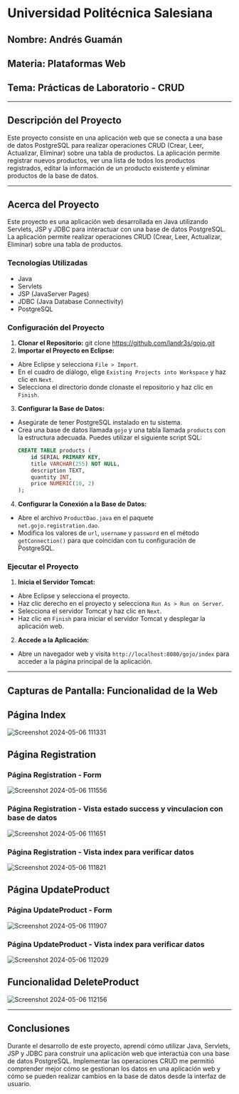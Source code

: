 # Universidad Politécnica Salesiana
## Nombre: Andrés Guamán
## Materia: Plataformas Web
## Tema: Prácticas de Laboratorio - CRUD

---

## Descripción del Proyecto

Este proyecto consiste en una aplicación web que se conecta a una base de datos PostgreSQL para realizar operaciones CRUD (Crear, Leer, Actualizar, Eliminar) sobre una tabla de productos. La aplicación permite registrar nuevos productos, ver una lista de todos los productos registrados, editar la información de un producto existente y eliminar productos de la base de datos.

---

## Acerca del Proyecto

Este proyecto es una aplicación web desarrollada en Java utilizando Servlets, JSP y JDBC para interactuar con una base de datos PostgreSQL. La aplicación permite realizar operaciones CRUD (Crear, Leer, Actualizar, Eliminar) sobre una tabla de productos.

### Tecnologías Utilizadas

- Java
- Servlets
- JSP (JavaServer Pages)
- JDBC (Java Database Connectivity)
- PostgreSQL

### Configuración del Proyecto

1. **Clonar el Repositorio:**
git clone https://github.com/landr3s/gojo.git
2. **Importar el Proyecto en Eclipse:**
- Abre Eclipse y selecciona `File > Import`.
- En el cuadro de diálogo, elige `Existing Projects into Workspace` y haz clic en `Next`.
- Selecciona el directorio donde clonaste el repositorio y haz clic en `Finish`.

3. **Configurar la Base de Datos:**
- Asegúrate de tener PostgreSQL instalado en tu sistema.
- Crea una base de datos llamada `gojo` y una tabla llamada `products` con la estructura adecuada. Puedes utilizar el siguiente script SQL:
  ```sql
  CREATE TABLE products (
      id SERIAL PRIMARY KEY,
      title VARCHAR(255) NOT NULL,
      description TEXT,
      quantity INT,
      price NUMERIC(10, 2)
  );
  ```

4. **Configurar la Conexión a la Base de Datos:**
- Abre el archivo `ProductDao.java` en el paquete `net.gojo.registration.dao`.
- Modifica los valores de `url`, `username` y `password` en el método `getConnection()` para que coincidan con tu configuración de PostgreSQL.

### Ejecutar el Proyecto

1. **Inicia el Servidor Tomcat:**
- Abre Eclipse y selecciona el proyecto.
- Haz clic derecho en el proyecto y selecciona `Run As > Run on Server`.
- Selecciona el servidor Tomcat y haz clic en `Next`.
- Haz clic en `Finish` para iniciar el servidor Tomcat y desplegar la aplicación web.

2. **Accede a la Aplicación:**
- Abre un navegador web y visita `http://localhost:8080/gojo/index` para acceder a la página principal de la aplicación.

---

## Capturas de Pantalla: Funcionalidad de la Web

## Página Index

![Screenshot 2024-05-06 111331](https://github.com/landr3s/gojo/assets/99095150/b9bcceaf-d153-4ca5-9762-9b904bc6932a)


## Página Registration
### Página Registration - Form

![Screenshot 2024-05-06 111556](https://github.com/landr3s/gojo/assets/99095150/5ea19f09-f783-4e0a-93a7-ea09c12b4c44)

### Página Registration - Vista estado success y vinculacion con base de datos

![Screenshot 2024-05-06 111651](https://github.com/landr3s/gojo/assets/99095150/1689069c-cc49-4cbf-a6c8-ee595f6fec5e)

### Página Registration - Vista index para verificar datos

![Screenshot 2024-05-06 111821](https://github.com/landr3s/gojo/assets/99095150/a9cff305-6f70-4979-8530-fea0b40e0d10)

## Página UpdateProduct
### Página UpdateProduct - Form

![Screenshot 2024-05-06 111907](https://github.com/landr3s/gojo/assets/99095150/f35fe470-840c-4b06-953a-c291c8b30de0)

### Página UpdateProduct - Vista index para verificar datos

![Screenshot 2024-05-06 112029](https://github.com/landr3s/gojo/assets/99095150/28cfb3c9-4e11-435d-9603-3bcb6012bfbe)


## Funcionalidad DeleteProduct

![Screenshot 2024-05-06 112156](https://github.com/landr3s/gojo/assets/99095150/9b29322b-f6ef-42c4-b225-27fadc018b65)

---

## Conclusiones

Durante el desarrollo de este proyecto, aprendí cómo utilizar Java, Servlets, JSP y JDBC para construir una aplicación web que interactúa con una base de datos PostgreSQL. Implementar las operaciones CRUD me permitió comprender mejor cómo se gestionan los datos en una aplicación web y cómo se pueden realizar cambios en la base de datos desde la interfaz de usuario.

